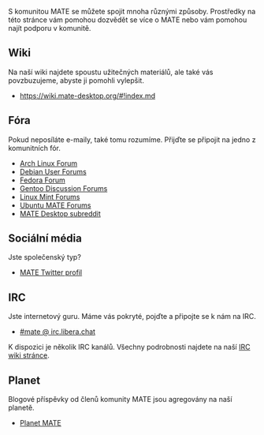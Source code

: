 <!--
.. link:
.. description:
.. tags: Forums,Wiki,IRC,Planet
.. date: 2011-12-05 07:14:07
.. title: Komunita
.. slug: community
-->

S komunitou MATE se můžete spojit mnoha různými způsoby. Prostředky na této
stránce vám pomohou dozvědět se více o MATE nebo vám pomohou najít podporu
v komunitě. 

## Wiki

Na naší wiki najdete spoustu užitečných materiálů, ale také vás povzbuzujeme,
abyste ji pomohli vylepšit. 

  * <https://wiki.mate-desktop.org/#!index.md>

## Fóra

Pokud neposíláte e-maily, také tomu rozumíme. Přijďte se připojit na jedno z komunitních fór.

  * [Arch Linux Forum](https://bbs.archlinux.org/)
  * [Debian User Forums](http://forums.debian.net/)
  * [Fedora Forum](https://fedoraforum.org/)
  * [Gentoo Discussion Forums](https://forums.gentoo.org/)
  * [Linux Mint Forums](https://forums.linuxmint.com/)
  * [Ubuntu MATE Forums](https://ubuntu-mate.community)
  * [MATE Desktop subreddit](https://www.reddit.com/r/MATEDesktop)

## Sociální média

Jste společenský typ? 

  * [MATE Twitter profil](https://twitter.com/mate_desktop) 

## IRC

Jste internetový guru. Máme vás pokryté, pojďte a připojte se k nám na IRC. 

  * [#mate @ irc.libera.chat](https://web.libera.chat/?#mate)

K dispozici je několik IRC kanálů. Všechny podrobnosti najdete na
naší [IRC wiki stránce](https://wiki.mate-desktop.org/#!pages/irc.md).

## Planet

Blogové příspěvky od členů komunity MATE jsou agregovány na naší planetě.

  * [Planet MATE](https://planet.mate-desktop.org)


